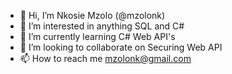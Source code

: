 - 👋 Hi, I’m Nkosie Mzolo (@mzolonk)
- 👀 I’m interested in anything SQL and C#
- 🌱 I’m currently learning C# Web API's
- 💞️ I’m looking to collaborate on Securing Web API
- 📫 How to reach me mzolonk@gmail.com

<!---
mzolonk/mzolonk is a ✨ special ✨ repository because its `README.md` (this file) appears on your GitHub profile.
You can click the Preview link to take a look at your changes.
--->
